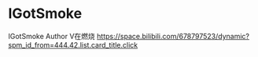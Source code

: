 # IGotSmoke
IGotSmoke
Author V在燃烧
https://space.bilibili.com/678797523/dynamic?spm_id_from=444.42.list.card_title.click
